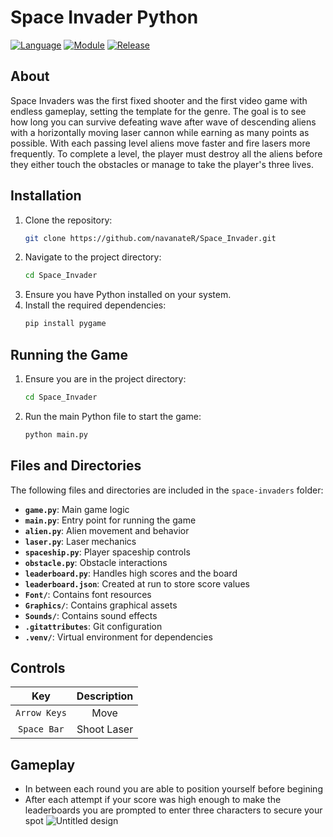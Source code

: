 # Space Invader Python

[![Language](https://img.shields.io/badge/language-python-blue.svg?style=flat)](https://www.python.org)
[![Module](https://img.shields.io/badge/module-pygame-brightgreen.svg?style=flat)](http://www.pygame.org/news.html)
[![Release](https://img.shields.io/badge/release-v2.5-orange.svg?style=flat)]()

## About
Space Invaders was the first fixed shooter and the first video game with endless gameplay, setting the template for the genre. The goal is to see how long you can survive defeating wave after wave of descending aliens with a horizontally moving laser cannon while earning as many points as possible.
With each passing level aliens move faster and fire lasers more frequently. To complete a level, the player must destroy all the aliens before they either touch the obstacles or manage to take the player's three lives.

## Installation
1. Clone the repository:
   ```bash
   git clone https://github.com/navanateR/Space_Invader.git
   ```
2. Navigate to the project directory:
   ```bash
   cd Space_Invader
   ```
3. Ensure you have Python installed on your system.
4. Install the required dependencies:
   ```bash
   pip install pygame
   ```
## Running the Game
1. Ensure you are in the project directory:
   ```bash
   cd Space_Invader
   ```
2. Run the main Python file to start the game:
   ```bash
   python main.py
   ```
   
## Files and Directories
The following files and directories are included in the `space-invaders` folder:
- **`game.py`**: Main game logic
- **`main.py`**: Entry point for running the game
- **`alien.py`**: Alien movement and behavior
- **`laser.py`**: Laser mechanics
- **`spaceship.py`**: Player spaceship controls
- **`obstacle.py`**: Obstacle interactions
- **`leaderboard.py`**: Handles high scores and the board
- **`leaderboard.json`**: Created at run to store score values
- **`Font/`**: Contains font resources
- **`Graphics/`**: Contains graphical assets
- **`Sounds/`**: Contains sound effects
- **`.gitattributes`**: Git configuration
- **`.venv/`**: Virtual environment for dependencies


## Controls
| Key         | Description         |
| :---------: | :-----------------: |
| `Arrow Keys`| Move                |
| `Space Bar` | Shoot Laser         |

## Gameplay
- In between each round you are able to position yourself before begining
- After each attempt if your score was high enough to make the leaderboards you are prompted to enter three characters to secure your spot 
![Untitled design](https://github.com/user-attachments/assets/286a910a-5f63-4a44-b3bd-7028edff6942)



